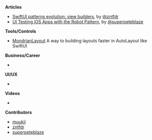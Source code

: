 
**Articles**

* [SwiftUI patterns evolution: view builders](https://www.fivestars.blog/articles/swiftui-patterns-view-builders/), by [@zntfdr](https://twitter.com/zntfdr)
* [UI Testing iOS Apps with the Robot Pattern](https://medium.com/zendesk-engineering/ui-testing-ios-apps-with-the-robot-pattern-dd839b59fed1?sk=0b5b21913ffc2682911721424156fd9b), by [@superpeteblaze](https://twitter.com/superpeteblaze)

**Tools/Controls**

* [MondrianLayout](https://github.com/muukii/MondrianLayout) A way to building layouts faster in AutoLayout like SwiftUI

**Business/Career**

* 

**UI/UX**

* 

**Videos**

* 

**Contributors**

* [muukii](https://github.com/muukii)
* [zntfdr](https://github.com/zntfdr)
* [superpeteblaze](https://github.com/superpeteblaze)
